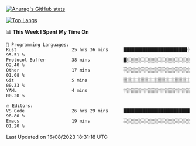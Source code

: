 [![Anurag's GitHub stats](https://github-readme-stats.vercel.app/api?username=wugouzi&count_private=true)](https://github.com/anuraghazra/github-readme-stats)

[![Top Langs](https://github-readme-stats.vercel.app/api/top-langs/?username=wugouzi&layout=compact&count_private=true&hide=html)](https://github.com/anuraghazra/github-readme-stats)

<!--START_SECTION:waka-->
📊 **This Week I Spent My Time On** 

```text
💬 Programming Languages: 
Rust                     25 hrs 36 mins      ████████████████████████░   95.51 % 
Protocol Buffer          38 mins             █░░░░░░░░░░░░░░░░░░░░░░░░   02.40 % 
Other                    17 mins             ░░░░░░░░░░░░░░░░░░░░░░░░░   01.08 % 
Git                      5 mins              ░░░░░░░░░░░░░░░░░░░░░░░░░   00.33 % 
YAML                     4 mins              ░░░░░░░░░░░░░░░░░░░░░░░░░   00.30 % 

🔥 Editors: 
VS Code                  26 hrs 29 mins      █████████████████████████   98.80 % 
Emacs                    19 mins             ░░░░░░░░░░░░░░░░░░░░░░░░░   01.20 % 
```


 Last Updated on 16/08/2023 18:31:18 UTC
<!--END_SECTION:waka-->

<!--
**wugouzi/wugouzi** is a ✨ _special_ ✨ repository because its `README.md` (this file) appears on your GitHub profile.

Here are some ideas to get you started:

- 🔭 I’m currently working on ...
- 🌱 I’m currently learning ...
- 👯 I’m looking to collaborate on ...
- 🤔 I’m looking for help with ...
- 💬 Ask me about ...
- 📫 How to reach me: ...
- 😄 Pronouns: ...
- ⚡ Fun fact: ...
-->

